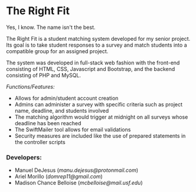 <h1><strong>The Right Fit</strong></h1>

<p>Yes, I know. The name isn't the best.</p>
<p>The Right Fit is a student matching system developed for my senior project.
Its goal is to take student responses to a survey and match students into a compatible group for an assigned project.
</p>
<p>The system was developed in full-stack web fashion with the front-end consisting of HTML, CSS, Javascript and Bootstrap, and the backend
consisting of PHP and MySQL.
</p>

<em>Functions/Features:</em>
<ul>
  <li>Allows for admin/student account creation</li>
  <li>Admins can administer a survey with specific criteria such as project name, deadline, and students involved</li> 
  <li>The matching algorithm would trigger at midnight on all surveys whose deadline has been reached</li>
  <li>The SwiftMailer tool allows for email validations</li> 
  <li>Security measures are included like the use of prepared statements in the controller scripts</li> 
</ul>

<h3>Developers:</h3>
<ul>
  <li>Manuel DeJesus (<em>manu.dejesus@protonmail.com</em>)</li>
  <li>Ariel Morillo (<em>domrep11@gmail.com</em>)</li>
  <li>Madison Chance Belloise (<em>mcbelloise@mail.usf.edu</em>)</li>
</ul> 
